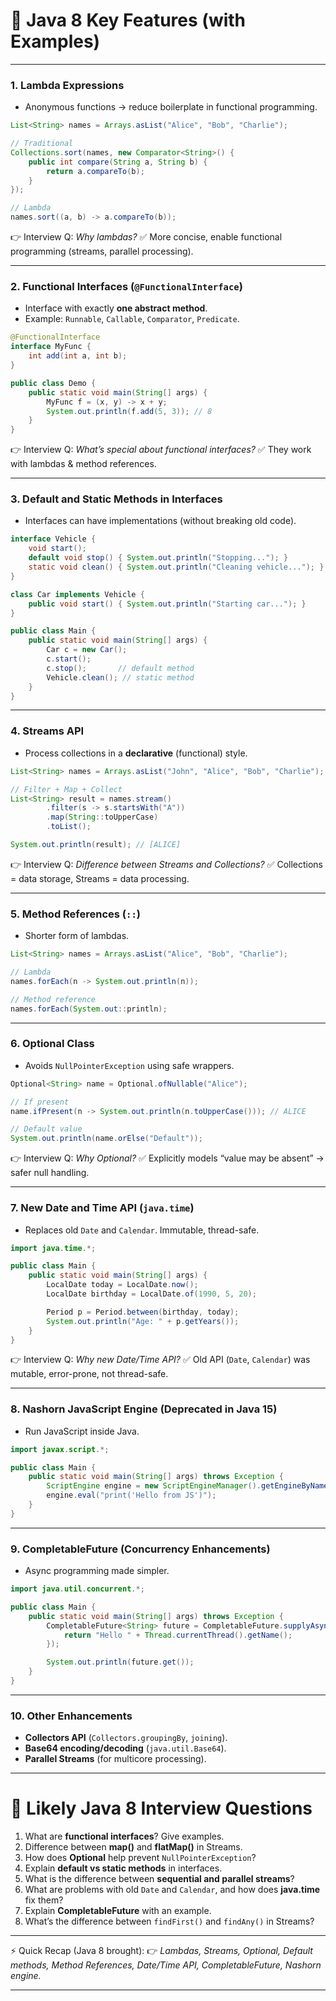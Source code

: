 # 🚀 Java 8 Key Features (with Examples)

---

### 1. **Lambda Expressions**

* Anonymous functions → reduce boilerplate in functional programming.

```java
List<String> names = Arrays.asList("Alice", "Bob", "Charlie");

// Traditional
Collections.sort(names, new Comparator<String>() {
    public int compare(String a, String b) {
        return a.compareTo(b);
    }
});

// Lambda
names.sort((a, b) -> a.compareTo(b));
```

👉 Interview Q: *Why lambdas?*
✅ More concise, enable functional programming (streams, parallel processing).

---

### 2. **Functional Interfaces (`@FunctionalInterface`)**

* Interface with exactly **one abstract method**.
* Example: `Runnable`, `Callable`, `Comparator`, `Predicate`.

```java
@FunctionalInterface
interface MyFunc {
    int add(int a, int b);
}

public class Demo {
    public static void main(String[] args) {
        MyFunc f = (x, y) -> x + y;
        System.out.println(f.add(5, 3)); // 8
    }
}
```

👉 Interview Q: *What’s special about functional interfaces?*
✅ They work with lambdas & method references.

---

### 3. **Default and Static Methods in Interfaces**

* Interfaces can have implementations (without breaking old code).

```java
interface Vehicle {
    void start();
    default void stop() { System.out.println("Stopping..."); }
    static void clean() { System.out.println("Cleaning vehicle..."); }
}

class Car implements Vehicle {
    public void start() { System.out.println("Starting car..."); }
}

public class Main {
    public static void main(String[] args) {
        Car c = new Car();
        c.start();
        c.stop();       // default method
        Vehicle.clean(); // static method
    }
}
```

---

### 4. **Streams API**

* Process collections in a **declarative** (functional) style.

```java
List<String> names = Arrays.asList("John", "Alice", "Bob", "Charlie");

// Filter + Map + Collect
List<String> result = names.stream()
        .filter(s -> s.startsWith("A"))
        .map(String::toUpperCase)
        .toList();

System.out.println(result); // [ALICE]
```

👉 Interview Q: *Difference between Streams and Collections?*
✅ Collections = data storage, Streams = data processing.

---

### 5. **Method References (`::`)**

* Shorter form of lambdas.

```java
List<String> names = Arrays.asList("Alice", "Bob", "Charlie");

// Lambda
names.forEach(n -> System.out.println(n));

// Method reference
names.forEach(System.out::println);
```

---

### 6. **Optional Class**

* Avoids `NullPointerException` using safe wrappers.

```java
Optional<String> name = Optional.ofNullable("Alice");

// If present
name.ifPresent(n -> System.out.println(n.toUpperCase())); // ALICE

// Default value
System.out.println(name.orElse("Default"));
```

👉 Interview Q: *Why Optional?*
✅ Explicitly models “value may be absent” → safer null handling.

---

### 7. **New Date and Time API (`java.time`)**

* Replaces old `Date` and `Calendar`. Immutable, thread-safe.

```java
import java.time.*;

public class Main {
    public static void main(String[] args) {
        LocalDate today = LocalDate.now();
        LocalDate birthday = LocalDate.of(1990, 5, 20);

        Period p = Period.between(birthday, today);
        System.out.println("Age: " + p.getYears());
    }
}
```

👉 Interview Q: *Why new Date/Time API?*
✅ Old API (`Date`, `Calendar`) was mutable, error-prone, not thread-safe.

---

### 8. **Nashorn JavaScript Engine** (Deprecated in Java 15)

* Run JavaScript inside Java.

```java
import javax.script.*;

public class Main {
    public static void main(String[] args) throws Exception {
        ScriptEngine engine = new ScriptEngineManager().getEngineByName("nashorn");
        engine.eval("print('Hello from JS')");
    }
}
```

---

### 9. **CompletableFuture (Concurrency Enhancements)**

* Async programming made simpler.

```java
import java.util.concurrent.*;

public class Main {
    public static void main(String[] args) throws Exception {
        CompletableFuture<String> future = CompletableFuture.supplyAsync(() -> {
            return "Hello " + Thread.currentThread().getName();
        });

        System.out.println(future.get());
    }
}
```

---

### 10. **Other Enhancements**

* **Collectors API** (`Collectors.groupingBy`, `joining`).
* **Base64 encoding/decoding** (`java.util.Base64`).
* **Parallel Streams** (for multicore processing).

---

# 🎯 Likely Java 8 Interview Questions

1. What are **functional interfaces**? Give examples.
2. Difference between **map()** and **flatMap()** in Streams.
3. How does **Optional** help prevent `NullPointerException`?
4. Explain **default vs static methods** in interfaces.
5. What is the difference between **sequential and parallel streams**?
6. What are problems with old `Date` and `Calendar`, and how does **java.time** fix them?
7. Explain **CompletableFuture** with an example.
8. What’s the difference between `findFirst()` and `findAny()` in Streams?

---

⚡ Quick Recap (Java 8 brought):
👉 *Lambdas, Streams, Optional, Default methods, Method References, Date/Time API, CompletableFuture, Nashorn engine.*

---
